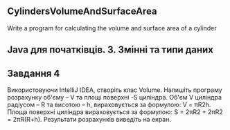 ## CylindersVolumeAndSurfaceArea
Write a program for calculating the volume and surface area of a cylinder
## Java для початківців. 3. Змінні та типи даних

## Завдання 4
Використовуючи IntelliJ IDEA, створіть клас Volume. Напишіть програму розрахунку об'єму – V та площі поверхні -S циліндра. Об'єм V циліндра радіусом – R та висотою – h, вираховується за формулою: V = πR2h. Площа поверхні циліндра вираховується за формулою: S = 2πR2 + 2πR2 = 2πR(R+h). Результати розрахунків виведіть на екран.
